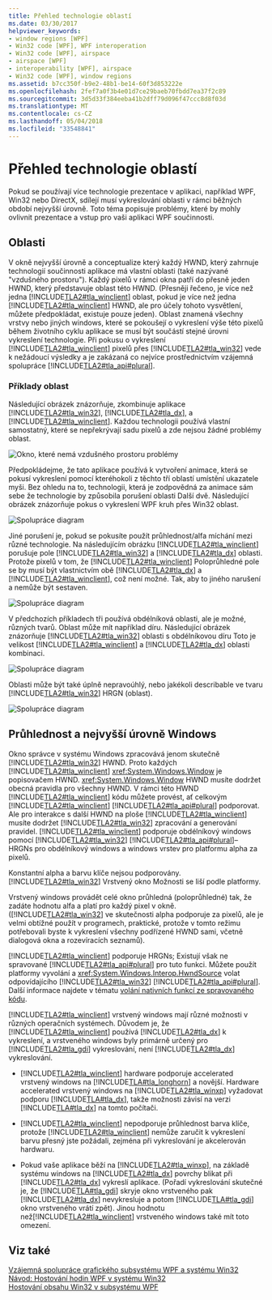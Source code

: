 ```yaml
---
title: Přehled technologie oblastí
ms.date: 03/30/2017
helpviewer_keywords:
- window regions [WPF]
- Win32 code [WPF], WPF interoperation
- Win32 code [WPF], airspace
- airspace [WPF]
- interoperability [WPF], airspace
- Win32 code [WPF], window regions
ms.assetid: b7cc350f-b9e2-48b1-be14-60f3d853222e
ms.openlocfilehash: 2fef7a0f3b4e01d7ce29baeb70fbdd7ea37f2c89
ms.sourcegitcommit: 3d5d33f384eeba41b2dff79d096f47ccc8d8f03d
ms.translationtype: MT
ms.contentlocale: cs-CZ
ms.lasthandoff: 05/04/2018
ms.locfileid: "33548841"
---
```

# <a name="technology-regions-overview"></a>Přehled technologie oblastí
Pokud se používají více technologie prezentace v aplikaci, například WPF, Win32 nebo DirectX, sdílejí musí vykreslování oblasti v rámci běžných období nejvyšší úrovně. Toto téma popisuje problémy, které by mohly ovlivnit prezentace a vstup pro vaši aplikaci WPF součinnosti.  
  
## <a name="regions"></a>Oblasti  
 V okně nejvyšší úrovně a conceptualize který každý HWND, který zahrnuje technologií součinnosti aplikace má vlastní oblasti (také nazývané "vzdušného prostoru"). Každý pixelů v rámci okna patří do přesně jeden HWND, který představuje oblast této HWND. (Přesněji řečeno, je více než jedna [!INCLUDE[TLA2#tla_winclient](../../../../includes/tla2sharptla-winclient-md.md)] oblast, pokud je více než jedna [!INCLUDE[TLA2#tla_winclient](../../../../includes/tla2sharptla-winclient-md.md)] HWND, ale pro účely tohoto vysvětlení, můžete předpokládat, existuje pouze jeden). Oblast znamená všechny vrstvy nebo jiných windows, které se pokoušejí o vykreslení výše této pixelů během životního cyklu aplikace se musí být součástí stejné úrovni vykreslení technologie. Při pokusu o vykreslení [!INCLUDE[TLA2#tla_winclient](../../../../includes/tla2sharptla-winclient-md.md)] pixelů přes [!INCLUDE[TLA2#tla_win32](../../../../includes/tla2sharptla-win32-md.md)] vede k nežádoucí výsledky a je zakázaná co nejvíce prostřednictvím vzájemná spolupráce [!INCLUDE[TLA2#tla_api#plural](../../../../includes/tla2sharptla-apisharpplural-md.md)].  
  
### <a name="region-examples"></a>Příklady oblast  
 Následující obrázek znázorňuje, zkombinuje aplikace [!INCLUDE[TLA2#tla_win32](../../../../includes/tla2sharptla-win32-md.md)], [!INCLUDE[TLA2#tla_dx](../../../../includes/tla2sharptla-dx-md.md)], a [!INCLUDE[TLA2#tla_winclient](../../../../includes/tla2sharptla-winclient-md.md)]. Každou technologii používá vlastní samostatný, které se nepřekrývají sadu pixelů a zde nejsou žádné problémy oblast.  
  
 ![Okno, které nemá vzdušného prostoru problémy](../../../../docs/framework/wpf/advanced/media/migrationinteroparchitectarticle01.png "MigrationInteropArchitectArticle01")  
  
 Předpokládejme, že tato aplikace používá k vytvoření animace, která se pokusí vykreslení pomocí kteréhokoli z těchto tří oblastí umístění ukazatele myši. Bez ohledu na to, technologii, která je zodpovědná za animace sám sebe že technologie by způsobila porušení oblasti Další dvě. Následující obrázek znázorňuje pokus o vykreslení WPF kruh přes Win32 oblast.  
  
 ![Spolupráce diagram](../../../../docs/framework/wpf/advanced/media/migrationinteroparchitectarticle02.png "MigrationInteropArchitectArticle02")  
  
 Jiné porušení je, pokud se pokusíte použít průhlednost/alfa míchání mezi různé technologie.  Na následujícím obrázku [!INCLUDE[TLA2#tla_winclient](../../../../includes/tla2sharptla-winclient-md.md)] porušuje pole [!INCLUDE[TLA2#tla_win32](../../../../includes/tla2sharptla-win32-md.md)] a [!INCLUDE[TLA2#tla_dx](../../../../includes/tla2sharptla-dx-md.md)] oblasti. Protože pixelů v tom, že [!INCLUDE[TLA2#tla_winclient](../../../../includes/tla2sharptla-winclient-md.md)] Poloprůhledné pole se by musí být vlastnictvím obě [!INCLUDE[TLA2#tla_dx](../../../../includes/tla2sharptla-dx-md.md)] a [!INCLUDE[TLA2#tla_winclient](../../../../includes/tla2sharptla-winclient-md.md)], což není možné.  Tak, aby to jiného narušení a nemůže být sestaven.  
  
 ![Spolupráce diagram](../../../../docs/framework/wpf/advanced/media/migrationinteroparchitectarticle03.png "MigrationInteropArchitectArticle03")  
  
 V předchozích příkladech tři používá obdélníková oblasti, ale je možné, různých tvarů.  Oblast může mít například díru. Následující obrázek znázorňuje [!INCLUDE[TLA2#tla_win32](../../../../includes/tla2sharptla-win32-md.md)] oblasti s obdélníkovou díru Toto je velikost [!INCLUDE[TLA2#tla_winclient](../../../../includes/tla2sharptla-winclient-md.md)] a [!INCLUDE[TLA2#tla_dx](../../../../includes/tla2sharptla-dx-md.md)] oblasti kombinaci.  
  
 ![Spolupráce diagram](../../../../docs/framework/wpf/advanced/media/migrationinteroparchitectarticle04.png "MigrationInteropArchitectArticle04")  
  
 Oblasti může být také úplně nepravoúhlý, nebo jakékoli describable ve tvaru [!INCLUDE[TLA2#tla_win32](../../../../includes/tla2sharptla-win32-md.md)] HRGN (oblast).  
  
 ![Spolupráce diagram](../../../../docs/framework/wpf/advanced/media/migrationinteroparchitectarticle05.png "MigrationInteropArchitectArticle05")  
  
## <a name="transparency-and-top-level-windows"></a>Průhlednost a nejvyšší úrovně Windows  
 Okno správce v systému Windows zpracovává jenom skutečně [!INCLUDE[TLA2#tla_win32](../../../../includes/tla2sharptla-win32-md.md)] HWND. Proto každých [!INCLUDE[TLA2#tla_winclient](../../../../includes/tla2sharptla-winclient-md.md)] <xref:System.Windows.Window> je popisovačem HWND. <xref:System.Windows.Window> HWND musíte dodržet obecná pravidla pro všechny HWND. V rámci této HWND [!INCLUDE[TLA2#tla_winclient](../../../../includes/tla2sharptla-winclient-md.md)] kódu můžete provést, ať celkovým [!INCLUDE[TLA2#tla_winclient](../../../../includes/tla2sharptla-winclient-md.md)] [!INCLUDE[TLA2#tla_api#plural](../../../../includes/tla2sharptla-apisharpplural-md.md)] podporovat. Ale pro interakce s další HWND na ploše [!INCLUDE[TLA2#tla_winclient](../../../../includes/tla2sharptla-winclient-md.md)] musíte dodržet [!INCLUDE[TLA2#tla_win32](../../../../includes/tla2sharptla-win32-md.md)] zpracování a generování pravidel.  [!INCLUDE[TLA2#tla_winclient](../../../../includes/tla2sharptla-winclient-md.md)] podporuje obdélníkový windows pomocí [!INCLUDE[TLA2#tla_win32](../../../../includes/tla2sharptla-win32-md.md)] [!INCLUDE[TLA2#tla_api#plural](../../../../includes/tla2sharptla-apisharpplural-md.md)]– HRGNs pro obdélníkový windows a windows vrstev pro platformu alpha za pixelů.  
  
 Konstantní alpha a barvu klíče nejsou podporovány.  [!INCLUDE[TLA2#tla_win32](../../../../includes/tla2sharptla-win32-md.md)] Vrstvený okno Možnosti se liší podle platformy.  
  
 Vrstvený windows provádět celé okno průhledná (poloprůhledné) tak, že zadáte hodnotu alfa a platí pro každý pixel v okně.  ([!INCLUDE[TLA2#tla_win32](../../../../includes/tla2sharptla-win32-md.md)] ve skutečnosti alpha podporuje za pixelů, ale je velmi obtížné použít v programech, praktické, protože v tomto režimu potřebovali byste k vykreslení všechny podřízené HWND sami, včetně dialogová okna a rozevíracích seznamů).  
  
 [!INCLUDE[TLA2#tla_winclient](../../../../includes/tla2sharptla-winclient-md.md)] podporuje HRGNs; Existují však ne spravované [!INCLUDE[TLA2#tla_api#plural](../../../../includes/tla2sharptla-apisharpplural-md.md)] pro tuto funkci. Můžete použít platformy vyvolání a <xref:System.Windows.Interop.HwndSource> volat odpovídajícího [!INCLUDE[TLA2#tla_win32](../../../../includes/tla2sharptla-win32-md.md)] [!INCLUDE[TLA2#tla_api#plural](../../../../includes/tla2sharptla-apisharpplural-md.md)]. Další informace najdete v tématu [volání nativních funkcí ze spravovaného kódu](/cpp/dotnet/calling-native-functions-from-managed-code).  
  
 [!INCLUDE[TLA2#tla_winclient](../../../../includes/tla2sharptla-winclient-md.md)] vrstvený windows mají různé možnosti v různých operačních systémech. Důvodem je, že [!INCLUDE[TLA2#tla_winclient](../../../../includes/tla2sharptla-winclient-md.md)] používá [!INCLUDE[TLA2#tla_dx](../../../../includes/tla2sharptla-dx-md.md)] k vykreslení, a vrstveného windows byly primárně určený pro [!INCLUDE[TLA2#tla_gdi](../../../../includes/tla2sharptla-gdi-md.md)] vykreslování, není [!INCLUDE[TLA2#tla_dx](../../../../includes/tla2sharptla-dx-md.md)] vykreslování.  
  
-   [!INCLUDE[TLA2#tla_winclient](../../../../includes/tla2sharptla-winclient-md.md)] hardware podporuje accelerated vrstvený windows na [!INCLUDE[TLA#tla_longhorn](../../../../includes/tlasharptla-longhorn-md.md)] a novější. Hardware accelerated vrstvený windows na [!INCLUDE[TLA2#tla_winxp](../../../../includes/tla2sharptla-winxp-md.md)] vyžadovat podporu [!INCLUDE[TLA#tla_dx](../../../../includes/tlasharptla-dx-md.md)], takže možnosti závisí na verzi [!INCLUDE[TLA#tla_dx](../../../../includes/tlasharptla-dx-md.md)] na tomto počítači.  
  
-   [!INCLUDE[TLA2#tla_winclient](../../../../includes/tla2sharptla-winclient-md.md)] nepodporuje průhlednost barva klíče, protože [!INCLUDE[TLA2#tla_winclient](../../../../includes/tla2sharptla-winclient-md.md)] nemůže zaručit k vykreslení barvu přesný jste požádali, zejména při vykreslování je akcelerován hardwaru.  
  
-   Pokud vaše aplikace běží na [!INCLUDE[TLA2#tla_winxp](../../../../includes/tla2sharptla-winxp-md.md)], na základě systému windows na [!INCLUDE[TLA2#tla_dx](../../../../includes/tla2sharptla-dx-md.md)] povrchy blikat při [!INCLUDE[TLA2#tla_dx](../../../../includes/tla2sharptla-dx-md.md)] vykreslí aplikace.  (Pořadí vykreslování skutečné je, že [!INCLUDE[TLA#tla_gdi](../../../../includes/tlasharptla-gdi-md.md)] skryje okno vrstveného pak [!INCLUDE[TLA2#tla_dx](../../../../includes/tla2sharptla-dx-md.md)] nevykresluje a potom [!INCLUDE[TLA#tla_gdi](../../../../includes/tlasharptla-gdi-md.md)] okno vrstveného vrátí zpět).  Jinou hodnotu než[!INCLUDE[TLA2#tla_winclient](../../../../includes/tla2sharptla-winclient-md.md)] vrstveného windows také mít toto omezení.  
  
## <a name="see-also"></a>Viz také  
 [Vzájemná spolupráce grafického subsystému WPF a systému Win32](../../../../docs/framework/wpf/advanced/wpf-and-win32-interoperation.md)  
 [Návod: Hostování hodin WPF v systému Win32](../../../../docs/framework/wpf/advanced/walkthrough-hosting-a-wpf-clock-in-win32.md)  
 [Hostování obsahu Win32 v subsystému WPF](../../../../docs/framework/wpf/advanced/hosting-win32-content-in-wpf.md)
